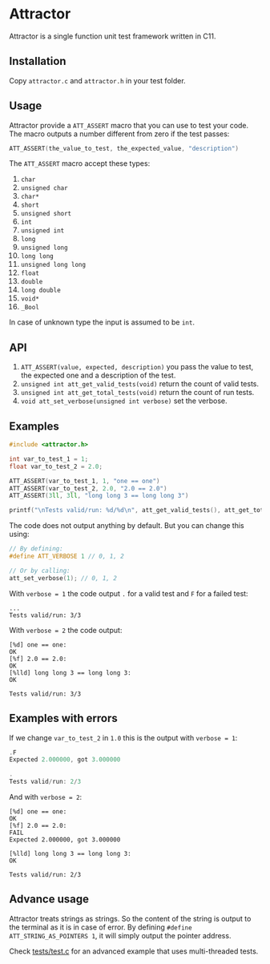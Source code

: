 # Attractor

Attractor is a single function unit test framework written in C11.

## Installation
Copy `attractor.c` and `attractor.h` in your test folder.

## Usage
Attractor provide a `ATT_ASSERT` macro that you can use to test your code. The macro outputs a number different from zero if the test passes:
```c
ATT_ASSERT(the_value_to_test, the_expected_value, "description")
```
The `ATT_ASSERT` macro accept these types:
1. `char`
2. `unsigned char`
3. `char*`
4. `short`
5. `unsigned short`
6. `int`
7. `unsigned int`
8. `long`
9. `unsigned long`
10. `long long`
11. `unsigned long long`
12. `float`
13. `double`
14. `long double`
15. `void*`
16. `_Bool`

In case of unknown type the input is assumed to be `int`.

## API
1. `ATT_ASSERT(value, expected, description)` you pass the value to test, the expected one and a description of the test.
2. `unsigned int att_get_valid_tests(void)` return the count of valid tests.
3. `unsigned int att_get_total_tests(void)` return the count of run tests.
4. `void att_set_verbose(unsigned int verbose)` set the verbose.

## Examples
```c
#include <attractor.h>

int var_to_test_1 = 1;
float var_to_test_2 = 2.0;

ATT_ASSERT(var_to_test_1, 1, "one == one")
ATT_ASSERT(var_to_test_2, 2.0, "2.0 == 2.0")
ATT_ASSERT(3ll, 3ll, "long long 3 == long long 3")

printf("\nTests valid/run: %d/%d\n", att_get_valid_tests(), att_get_total_tests());
```

The code does not output anything by default. But you can change this using:

```c
// By defining:
#define ATT_VERBOSE 1 // 0, 1, 2

// Or by calling:
att_set_verbose(1); // 0, 1, 2
```
With `verbose = 1` the code output `.` for a valid test and `F` for a failed test:
```
...
Tests valid/run: 3/3
```
With `verbose = 2` the code output:
```
[%d] one == one:                                                              OK
[%f] 2.0 == 2.0:                                                              OK
[%lld] long long 3 == long long 3:                                            OK

Tests valid/run: 3/3
```

## Examples with errors
If we change `var_to_test_2` in `1.0` this is the output with `verbose = 1`:

```c
.F
Expected 2.000000, got 3.000000

.
Tests valid/run: 2/3
```
And with `verbose = 2`:
```
[%d] one == one:                                                              OK
[%f] 2.0 == 2.0:                                                            FAIL
Expected 2.000000, got 3.000000

[%lld] long long 3 == long long 3:                                            OK

Tests valid/run: 2/3
```

## Advance usage

Attractor treats strings as strings. So the content of the string is output to the terminal as it is in case of error. By defining `#define ATT_STRING_AS_POINTERS 1`, it will simply output the pointer address.

Check [tests/test.c](tests/test.c) for an advanced example that uses multi-threaded tests.

